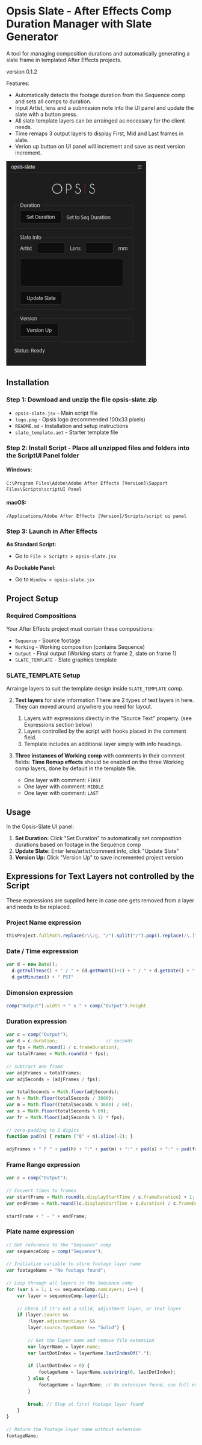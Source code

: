 # Opsis Slate - After Effects Comp Duration Manager with Slate Generator

A tool for managing composition durations and automatically generating a slate frame in templated After Effects projects.

version 0.1.2

Features:
- Automatically detects the footage duration from the Sequence comp and sets all comps to duration.
- Input Artist, lens and a submission note into the UI panel and update the slate with a button press.
- All slate template layers can be arrainged as necessary for the client needs.
- Time remaps 3 output layers to display First, Mid and Last frames in slate.
- Verion up button on UI panel will increment and save as next version increment.

![alt text](https://github.com/shango/opsis-slate/blob/main/logo/screen_ui_panel.png?raw=true)

## Installation

### Step 1: Download and unzip the file opsis-slate.zip
- `opsis-slate.jsx` - Main script file
- `logo.png` - Opsis logo (recommended 100x33 pixels)
- `README.md` - Installation and setup instructions
- `slate_template.aet` - Starter template file

### Step 2: Install Script - Place all unzipped files and folders into the ScriptUI Panel folder

#### Windows:
```
C:\Program Files\Adobe\Adobe After Effects [Version]\Support Files\Scripts\scriptUI Panel
```

#### macOS:
```
/Applications/Adobe After Effects [Version]/Scripts/script ui panel
```

### Step 3: Launch in After Effects

**As Standard Script:**
- Go to `File > Scripts > opsis-slate.jsx`

**As Dockable Panel:**
- Go to `Window > opsis-slate.jsx`

## Project Setup

### Required Compositions

Your After Effects project must contain these compositions:

- `Sequence` - Source footage
- `Working` - Working composition (contains Sequence)  
- `Output` - Final output (Working starts at frame 2, slate on frame 1)
- `SLATE_TEMPLATE` - Slate graphics template

### SLATE_TEMPLATE Setup

Arrainge layers to suit the template design inside `SLATE_TEMPLATE` comp.

2. **Text layers** for slate information
   There are 2 types of text layers in here. They can moved around anywhere you need for layout.
   1. Layers with expressions directly in the "Source Text" property. (see Expressions section below)
   2. Layers controlled by the script with hooks placed in the comment field.
   3. Template includes an additional layer simply with info headings.

1. **Three instances of Working comp** with comments in their comment fields:
   **Time Remap effects** should be enabled on the three Working comp layers, done by default in the template file.
 
   - One layer with comment: `FIRST`
   - One layer with comment: `MIDDLE`
   - One layer with comment: `LAST`

## Usage
In the Opsis-Slate UI panel:

1. **Set Duration:** Click "Set Duration" to automatically set composition durations based on footage in the Sequence comp
2. **Update Slate:** Enter lens/artist/comment info, click "Update Slate"  
3. **Version Up:** Click "Version Up" to save incremented project version


## Expressions for Text Layers not controlled by the Script

These expressions are supplied here in case one gets removed from a layer and needs to be replaced.

### Project Name expression

```jsx
thisProject.fullPath.replace(/\\/g, "/").split("/").pop().replace(/\.[^\.]+$/, "")
```

### Date / Time expresssion

```jsx
var d = new Date();
  d.getFullYear() + " / " + (d.getMonth()+1) + " / " + d.getDate() + " " + d.getHours() + ":" +
  d.getMinutes() + " PST"
```
### Dimension expression

```jsx
comp("Output").width + " x " + comp("Output").height
```
### Duration expression

```jsx
var c = comp("Output");
var d = c.duration;                  // seconds
var fps = Math.round(1 / c.frameDuration);
var totalFrames = Math.round(d * fps);

// subtract one frame
var adjFrames = totalFrames;
var adjSeconds = (adjFrames / fps);

var totalSeconds = Math.floor(adjSeconds);
var h = Math.floor(totalSeconds / 3600);
var m = Math.floor((totalSeconds % 3600) / 60);
var s = Math.floor(totalSeconds % 60);
var fr = Math.floor((adjSeconds % 1) * fps);

// zero-padding to 2 digits
function pad(n) { return ("0" + n).slice(-2); }

adjFrames + " F " + pad(h) + ":" + pad(m) + ":" + pad(s) + ":" + pad(fr) + " @" + fps + "fps";

```

### Frame Range expression

```jsx
var c = comp("Output");

// Convert times to frames
var startFrame = Math.round(c.displayStartTime / c.frameDuration) + 1;
var endFrame = Math.round((c.displayStartTime + c.duration) / c.frameDuration);

startFrame + " - " + endFrame;

```

### Plate name expression

```jsx
// Get reference to the "Sequence" comp
var sequenceComp = comp("Sequence");

// Initialize variable to store footage layer name
var footageName = "No footage found";

// Loop through all layers in the Sequence comp
for (var i = 1; i <= sequenceComp.numLayers; i++) {
    var layer = sequenceComp.layer(i);
    
    // Check if it's not a solid, adjustment layer, or text layer
    if (layer.source && 
        !layer.adjustmentLayer && 
        layer.source.typeName !== "Solid") {
        
        // Get the layer name and remove file extension
        var layerName = layer.name;
        var lastDotIndex = layerName.lastIndexOf(".");
        
        if (lastDotIndex > 0) {
            footageName = layerName.substring(0, lastDotIndex);
        } else {
            footageName = layerName; // No extension found, use full name
        }
        
        break; // Stop at first footage layer found
    }
}

// Return the footage layer name without extension
footageName;
```

